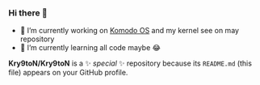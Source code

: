 ### Hi there 👋

- 🔭 I’m currently working on [Komodo OS](github.com/komodo-os-rom) and my kernel see on may repository
- 🌱 I’m currently learning all code maybe 😂

**Kry9toN/Kry9toN** is a ✨ _special_ ✨ repository because its `README.md` (this file) appears on your GitHub profile.

<!--
Here are some ideas to get you started:

- 🔭 I’m currently working on ...
- 🌱 I’m currently learning ...
- 👯 I’m looking to collaborate on ...
- 🤔 I’m looking for help with ...
- 💬 Ask me about ...
- 📫 How to reach me: ...
- 😄 Pronouns: ...
- ⚡ Fun fact: ...
-->
